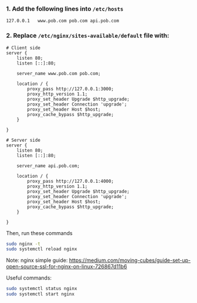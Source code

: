 ### 1. Add the following lines into `/etc/hosts`

```
127.0.0.1   www.pob.com pob.com api.pob.com
```

### 2. Replace `/etc/nginx/sites-available/default` file with:

```
# Client side
server {
	listen 80;
	listen [::]:80;

	server_name www.pob.com pob.com;

	location / {
		proxy_pass http://127.0.0.1:3000;
		proxy_http_version 1.1;
		proxy_set_header Upgrade $http_upgrade;
		proxy_set_header Connection 'upgrade';
		proxy_set_header Host $host;
		proxy_cache_bypass $http_upgrade;
	}

}

# Server side
server {
	listen 80;
	listen [::]:80;

	server_name api.pob.com;

	location / {
		proxy_pass http://127.0.0.1:4000;
		proxy_http_version 1.1;
		proxy_set_header Upgrade $http_upgrade;
		proxy_set_header Connection 'upgrade';
		proxy_set_header Host $host;
		proxy_cache_bypass $http_upgrade;
	}

}

```

Then, run these commands

```bash
sudo nginx -t
sudo systemctl reload nginx
```

Note: nginx simple guide: https://medium.com/moving-cubes/guide-set-up-open-source-ssl-for-nginx-on-linux-726867d11b6

Useful commands:

```bash
sudo systemctl status nginx
sudo systemctl start nginx
```
